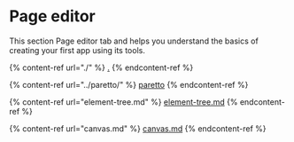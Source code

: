 # Page editor

This section Page editor tab and helps you understand the basics of creating your first app using its tools.

{% content-ref url="./" %}
[.](./)
{% endcontent-ref %}

{% content-ref url="../paretto/" %}
[paretto](../paretto/)
{% endcontent-ref %}

{% content-ref url="element-tree.md" %}
[element-tree.md](element-tree.md)
{% endcontent-ref %}

{% content-ref url="canvas.md" %}
[canvas.md](canvas.md)
{% endcontent-ref %}
